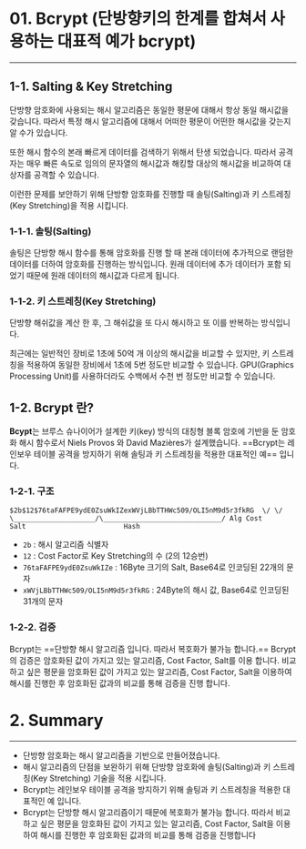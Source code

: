 # 01. Bcrypt (단방향키의 한계를 합쳐서 사용하는 대표적 예가 bcrypt)

---

## 1-1. Salting & Key Stretching

단방향 암호화에 사용되는 해시 알고리즘은 동일한 평문에 대해서 항상 동일 해시값을 갖습니다. 따라서 특정 해시 알고리즘에 대해서 어떠한 평문이 어떤한 해시값을 갖는지 알 수가 있습니다.  
  

또한 해시 함수의 본래 빠르게 데이터를 검색하기 위해서 탄생 되었습니다. 따라서 공격자는 매우 빠른 속도로 임의의 문자열의 해시값과 해킹할 대상의 해시값을 비교하여 대상자를 공격할 수 있습니다.  
  

이런한 문제를 보안하기 위해 단방향 암호화를 진행할 때 솔팅(Salting)과 키 스트레칭(Key Stretching)을 적용 시킵니다.  
  

### 1-1-1. 솔팅(Salting)

솔팅은 단방향 해시 함수를 통해 암호화를 진행 할 때 본래 데이터에 추가적으로 랜덤한 데이터를 더하여 암호화를 진행하는 방식입니다. 원래 데이터에 추가 데이터가 포함 되었기 때문에 원래 데이터의 해시값과 다르게 됩니다.  
  

### 1-1-2. 키 스트레칭(Key Stretching)

단방향 해쉬값을 계산 한 후, 그 해쉬값을 또 다시 해시하고 또 이를 반복하는 방식입니다.

최근에는 일반적인 장비로 1초에 50억 개 이상의 해시값을 비교할 수 있지만, 키 스트레칭을 적용하여 동일한 장비에서 1초에 5번 정도만 비교할 수 있습니다. GPU(Graphics Processing Unit)를 사용하더라도 수백에서 수천 번 정도만 비교할 수 있습니다.



## 1-2. Bcrypt 란?

**Bcypt**는 브루스 슈나이어가 설계한 키(key) 방식의 대칭형 블록 암호에 기반을 둔 암호화 해시 함수로서 Niels Provos 와 David Mazières가 설계했습니다. ==Bcrypt는 레인보우 테이블 공격을 방지하기 위해 솔팅과 키 스트레칭을 적용한 대표적인 예== 입니다.  
  

### 1-2-1. 구조

`$2b$12$76taFAFPE9ydE0ZsuWkIZexWVjLBbTTHWc509/OLI5nM9d5r3fkRG  \/ \/ \____________________/\_____________________________/ Alg Cost       Salt                        Hash`

-   `2b` : 해시 알고리즘 식별자
-   `12` : Cost Factor로 Key Stretching의 수 (2의 12승번)
-   `76taFAFPE9ydE0ZsuWkIZe` : 16Byte 크기의 Salt, Base64로 인코딩된 22개의 문자
-   `xWVjLBbTTHWc509/OLI5nM9d5r3fkRG` : 24Byte의 해시 값, Base64로 인코딩된 31개의 문자  
      
    

### 1-2-2. 검증

Bcrypt는 ==단방향 해시 알고리즘 입니다. 따라서 복호화가 불가능 합니다.== Bcrypt의 검증은 암호화된 값이 가지고 있는 알고리즘, Cost Factor, Salt를 이용 합니다. 비교하고 싶은 평문을 암호화된 값이 가지고 있는 알고리즘, Cost Factor, Salt을 이용하여 해시를 진행한 후 암호화된 값과의 비교를 통해 검증을 진행 합니다.

# 2. Summary

---

-   단방향 암호화는 해시 알고리즘을 기반으로 만들어졌습니다.
-   해시 알고리즘의 단점을 보완하기 위해 단방향 암호화에 솔팅(Salting)과 키 스트레칭(Key Stretching) 기술을 적용 시킵니다.
-   Bcrypt는 레인보우 테이블 공격을 방지하기 위해 솔팅과 키 스트레칭을 적용한 대표적인 예 입니다.
-   Bcrypt는 단방향 해시 알고리즘이기 때문에 복호화가 불가능 합니다. 따라서 비교하고 싶은 평문을 암호화된 값이 가지고 있는 알고리즘, Cost Factor, Salt을 이용하여 해시를 진행한 후 암호화된 값과의 비교를 통해 검증을 진행합니다

